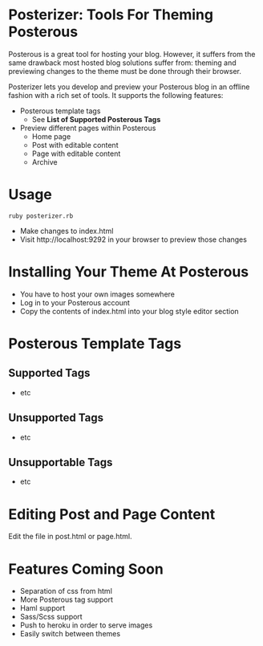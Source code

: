 # Posterizer: Tools For Theming Posterous

Posterous is a great tool for hosting your blog. However, it suffers
from the same drawback most hosted blog solutions suffer from: theming
and previewing changes to the theme must be done through their browser.

Posterizer lets you develop and preview your Posterous blog in an 
offline fashion with a rich set of tools.  It supports the following
features:
* Posterous template tags
  * See __List of Supported Posterous Tags__
* Preview different pages within Posterous
  * Home page
  * Post with editable content
  * Page with editable content
  * Archive

# Usage

    ruby posterizer.rb

* Make changes to index.html
* Visit http://localhost:9292 in your browser to preview those changes

# Installing Your Theme At Posterous

* You have to host your own images somewhere
* Log in to your Posterous account
* Copy the contents of index.html into your blog style editor section

# Posterous Template Tags

## Supported Tags

* etc

## Unsupported Tags

* etc

## Unsupportable Tags

* etc

# Editing Post and Page Content

Edit the file in post.html or page.html.

# Features Coming Soon

* Separation of css from html
* More Posterous tag support
* Haml support
* Sass/Scss support
* Push to heroku in order to serve images
* Easily switch between themes
